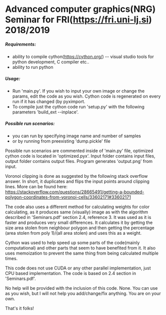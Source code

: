# Advanced computer graphics(NRG) Seminar for FRI(https://fri.uni-lj.si) 2018/2019

##### Requirements:
- ability to compile cython(https://cython.org/)
-- visual studio tools for python development, C compiler etc..
- ability to run python

##### Usage:
- Run 'main.py'. If you wish to input your own image or change the params, edit the code as you wish. Cython code is regenerated on every run if it has changed (by pyximport.
- To compile just the cython code run 'setup.py' with the following parameters 'build_ext --inplace'.

##### Possible run scenarios:
- you can run by specifying image name and number of samples
- or by running from preexisting 'dump.pickle' file

Possible run scenarios are commented inside of 'main.py' file, optimized cython code is located in 'optimized.pyx'. Input folder contains input files, output folder contains output files. Program generates 'output.png' from input.

Voronoi clipping is done as suggested by the following stack overflow answer.
In short, it duplicates and flips the input points around clipping lines. More can be found here: 
https://stackoverflow.com/questions/28665491/getting-a-bounded-polygon-coordinates-from-voronoi-cells/33602171#33602171

The code also uses a different method for calculating weights for color calculating, as it produces same (visually) image as with the algorithm described in 'Seminars.pdf' section 2.4, reference 3. It was used as it is faster and produces very small differences.
It calculates it by getting the size area stolen from neighbour polygon and then getting the percentage (area stolen from poly 1)/(all area stolen) and uses this as a weight.

Cython was used to help speed up some parts of the code(mainly computational) and other parts that seem to have benefited from it. It also uses memoization to prevent the same thing from being calculated multiple times.

This code does not use CUDA or any other parallel implementation, just CPU based implementation. The code is based on 2.4 section in 'Seminars.pdf'.

No help will be provided with the inclusion of this code. None. You can use as you wish, but I will not help you add/change/fix anything. You are on your own.

That's it folks!
